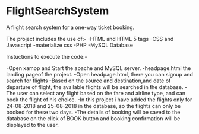 # FlightSearchSystem
A flight search system for a one-way ticket booking.

The project includes the use of:-
-HTML and HTML 5 tags
-CSS and Javascript
-materialize css
-PHP
-MySQL Database

Instuctions to execute the code:-

-Open xampp and Start the apache and MySQL server.
-headpage.html the landing pageof the project.
-Open headpage.html, there you can signup and search for flights
-Based on the source and destination,and date of departure of flight, the available flights will be searched in the database.
-The user can select any flight based on the fare and airline type, and can book the flight of his choice.
-In this project i have added the flights only for 24-08-2018 and 25-08-2018 in the database, so the flights can only be booked for these   two days.
-The details of booking will be saved to the database on the click of BOOK button and booking confirmation will be displayed to the user.


